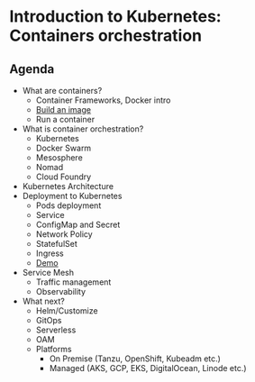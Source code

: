 # Introduction to Kubernetes: Containers orchestration

## Agenda
* What are containers?
  * Container Frameworks, Docker intro
  * [Build an image](/buildImage/README.md)
  * Run a container
* What is container orchestration?
  * Kubernetes
  * Docker Swarm
  * Mesosphere
  * Nomad
  * Cloud Foundry
* Kubernetes Architecture
* Deployment to Kubernetes
  * Pods deployment
  * Service
  * ConfigMap and Secret
  * Network Policy
  * StatefulSet
  * Ingress
  * [Demo](/deployment/README.md)
* Service Mesh
  * Traffic management
  * Observability
* What next?
  * Helm/Customize
  * GitOps
  * Serverless
  * OAM
  * Platforms
    * On Premise (Tanzu, OpenShift, Kubeadm etc.)
    * Managed (AKS, GCP, EKS, DigitalOcean, Linode etc.)

